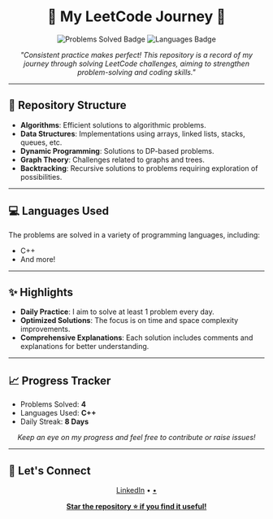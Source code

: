 <h1 align="center">🚀 My LeetCode Journey 🚀</h1>

<p align="center">
  <img src="https://img.shields.io/badge/Problems%20Solved-100%2B-brightgreen" alt="Problems Solved Badge">
  <img src="https://img.shields.io/badge/Languages-C%2B%2B%2C%20Python%2C%20Java%2C%20More-blue" alt="Languages Badge">
</p>

<p align="center">
  <em>"Consistent practice makes perfect! This repository is a record of my journey through solving LeetCode challenges, aiming to strengthen problem-solving and coding skills."</em>
</p>

---

<h2>📂 Repository Structure</h2>

<ul>
  <li><b>Algorithms</b>: Efficient solutions to algorithmic problems.</li>
  <li><b>Data Structures</b>: Implementations using arrays, linked lists, stacks, queues, etc.</li>
  <li><b>Dynamic Programming</b>: Solutions to DP-based problems.</li>
  <li><b>Graph Theory</b>: Challenges related to graphs and trees.</li>
  <li><b>Backtracking</b>: Recursive solutions to problems requiring exploration of possibilities.</li>
</ul>

---

<h2>💻 Languages Used</h2>

<p>
  The problems are solved in a variety of programming languages, including:
  <ul>
    <li>C++</li>
    <li>And more!</li>
  </ul>
</p>

---

<h2>✨ Highlights</h2>

<ul>
  <li><b>Daily Practice</b>: I aim to solve at least 1 problem every day.</li>
  <li><b>Optimized Solutions</b>: The focus is on time and space complexity improvements.</li>
  <li><b>Comprehensive Explanations</b>: Each solution includes comments and explanations for better understanding.</li>
</ul>

---

<h2>📈 Progress Tracker</h2>

<ul>
  <li>Problems Solved: <b>4</b></li>
  <li>Languages Used: <b>C++</b></li>
  <li>Daily Streak: <b>8 Days</b></li>
</ul>


<p align="center">
  <em>Keep an eye on my progress and feel free to contribute or raise issues!</em>
</p>

---

<h2>🔗 Let's Connect</h2>

<p align="center">
  <a href="www.linkedin.com/in/harshal-ghoradkar-663205258">LinkedIn</a> •
  <a href="https://github.com/Harshal279"GitHub</a> •
</p>

<p align="center">
  <b>Star the repository ⭐ if you find it useful!</b>
</p>
